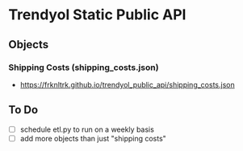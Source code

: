# Trendyol Static Public API

## Objects

### Shipping Costs (shipping_costs.json)

- <https://frknltrk.github.io/trendyol_public_api/shipping_costs.json>

## To Do

- [ ] schedule etl.py to run on a weekly basis
- [ ] add more objects than just "shipping costs"
